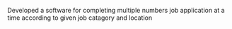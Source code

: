 Developed a software for completing multiple numbers job application at a time according to given job
catagory and location
